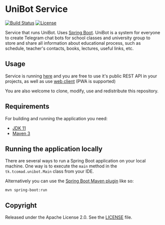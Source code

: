 # UniBot Service

[![Build Status](https://github.com/Misha999777/UniBot-Service/workflows/Java%20CI/badge.svg)](https://github.com/Misha999777/UniBot-Service/actions?query=workflow%3A%22Java+CI%22)
[![License](http://img.shields.io/:license-apache-blue.svg)](http://www.apache.org/licenses/LICENSE-2.0.html)

Service that runs UniBot. Uses [Spring Boot](http://projects.spring.io/spring-boot/).
UniBot is a system for everyone to create Telegram chat bots 
for school classes and university group to store and share all information about
educational process, such as schedule, teacher's contacts, books, lectures,
useful links, etc.

## Usage

Service is running [here](https://dolores.tcomad.tk/unibot) and you are free
to use it's public REST API in your projects, as well as use [web client](https://unibot.tcomad.tk) (PWA is supported)

You are also welcome to clone, modify, use and redistribute this repository.

## Requirements

For building and running the application you need:

- [JDK 11](https://openjdk.java.net/projects/jdk/11/)
- [Maven 3](https://maven.apache.org)

## Running the application locally

There are several ways to run a Spring Boot application on your local machine. One way is to execute the `main` method in the `tk.tcomad.unibot.Main` class from your IDE.

Alternatively you can use the [Spring Boot Maven plugin](https://docs.spring.io/spring-boot/docs/current/reference/html/build-tool-plugins-maven-plugin.html) like so:

```shell
mvn spring-boot:run
```

## Copyright

Released under the Apache License 2.0. See the [LICENSE](https://github.com/tCoMaD/UniBot-Service/blob/master/LICENSE) file.